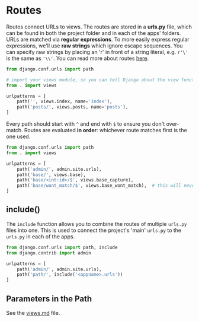 
# Routes

Routes connect URLs to views. The routes are stored in a **urls.py** file, which can be found in both the project folder and in each of the apps' folders. URLs are matched via **regular expressions**. To more easily express regular expressions, we'll use **raw strings** which ignore escape sequences. You can specify raw strings by placing an 'r' in front of a string literal, e.g. `r'\'` is the same as `'\\'`. You can read more about routes [here](https://docs.djangoproject.com/en/2.0/topics/http/urls/).


```python
from django.conf.urls import path

# import your views module, so you can tell Django about the view functions
from . import views

urlpatterns = [
    path('', views.index, name='index'),
    path('posts/', views.posts, name='posts'),
]
```

Every path should start with `^` and end with `$` to ensure you don't over-match. Routes are evaluated **in order**: whichever route matches first is the one used.

```python
from django.conf.urls import path
from . import views

urlpatterns = [
    path('admin/', admin.site.urls),
    path('base/', views.base),
    path('base/<int:id>/$', views.base_capture),
    path('base/wont_match/$', views.base_wont_match),  # this will never match because of _both_ of above routes.
]
```

## include()

The `include` function allows you to combine the routes of multiple `urls.py` files into one. This is used to connect the project's 'main' `urls.py` to the `urls.py` in each of the apps.

```python
from django.conf.urls import path, include
from django.contrib import admin

urlpatterns = [
    path('admin/', admin.site.urls),
    path('path/', include('<appname>.urls'))
]
```

## Parameters in the Path

See the [views.md](02%20-%20Views.md#path-parameters) file.
